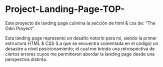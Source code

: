# Project-Landing-Page-TOP-

Este proyecto de landing page culmina la sección de html & css de: "The Odin Proyect".

Esta landing page represento un desafio notorío para mí, siendo la primer estructura HTML & CSS (La que se encuentra comentada en el código) un desastre a nivel posicionamiento; el cual me brindo una retrospectiva de ciertos errores cuyos me permitieron abordar la landing page desde una perspectiva distinta.  
